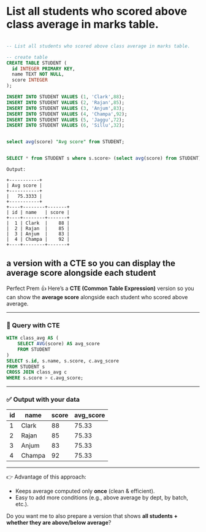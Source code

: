 
# List all students who scored above class average in marks table.

```sql

-- List all students who scored above class average in marks table.

-- create table
CREATE TABLE STUDENT (
  id INTEGER PRIMARY KEY,
  name TEXT NOT NULL,
  score INTEGER
);

INSERT INTO STUDENT VALUES (1, 'Clark',88);
INSERT INTO STUDENT VALUES (2, 'Rajan',85);
INSERT INTO STUDENT VALUES (3, 'Anjum',83);
INSERT INTO STUDENT VALUES (4, 'Champa',92);
INSERT INTO STUDENT VALUES (5, 'Jaggu',72);
INSERT INTO STUDENT VALUES (6, 'Sillu',32);


select avg(score) "Avg score" from STUDENT;


SELECT * from STUDENT s where s.score> (select avg(score) from STUDENT);


```

```
Output:

+-----------+
| Avg score |
+-----------+
|   75.3333 |
+-----------+
+----+--------+-------+
| id | name   | score |
+----+--------+-------+
|  1 | Clark  |    88 |
|  2 | Rajan  |    85 |
|  3 | Anjum  |    83 |
|  4 | Champa |    92 |
+----+--------+-------+
```


## a version with a CTE so you can display the average score alongside each student

Perfect Prem 👍 Here’s a **CTE (Common Table Expression)** version so you can show the **average score** alongside each student who scored above average.

---

### 🔧 Query with CTE

```sql
WITH class_avg AS (
    SELECT AVG(score) AS avg_score
    FROM STUDENT
)
SELECT s.id, s.name, s.score, c.avg_score
FROM STUDENT s
CROSS JOIN class_avg c
WHERE s.score > c.avg_score;
```

---

### ✅ Output with your data

| id | name   | score | avg\_score |
| -- | ------ | ----- | ---------- |
| 1  | Clark  | 88    | 75.33      |
| 2  | Rajan  | 85    | 75.33      |
| 3  | Anjum  | 83    | 75.33      |
| 4  | Champa | 92    | 75.33      |

---

👉 Advantage of this approach:

* Keeps average computed only **once** (clean & efficient).
* Easy to add more conditions (e.g., above average by dept, by batch, etc.).

Do you want me to also prepare a version that shows **all students + whether they are above/below average**?
